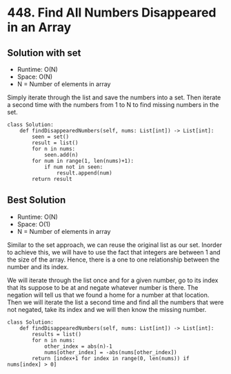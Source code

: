 # 448. Find All Numbers Disappeared in an Array

## Solution with set
- Runtime: O(N)
- Space: O(N)
- N = Number of elements in array

Simply iterate through the list and save the numbers into a set. 
Then iterate a second time with the numbers from 1 to N to find missing numbers in the set.

```
class Solution:
    def findDisappearedNumbers(self, nums: List[int]) -> List[int]:
        seen = set()
        result = list()
        for n in nums:
            seen.add(n)
        for num in range(1, len(nums)+1):
            if num not in seen:
                result.append(num)
        return result
```

## Best Solution
- Runtime: O(N)
- Space: O(1)
- N = Number of elements in array

Similar to the set approach, we can reuse the original list as our set.
Inorder to achieve this, we will have to use the fact that integers are between 1 and the size of the array.
Hence, there is a one to one relationship between the number and its index.

We will iterate through the list once and for a given number, go to its index that its suppose to be at and negate whatever number is there.
The negation will tell us that we found a home for a number at that location. 
Then we will iterate the list a second time and find all the numbers that were not negated, take its index and we will then know the missing number.

```
class Solution:
    def findDisappearedNumbers(self, nums: List[int]) -> List[int]:
        results = list()
        for n in nums:
            other_index = abs(n)-1
            nums[other_index] = -abs(nums[other_index])
        return [index+1 for index in range(0, len(nums)) if nums[index] > 0]
```
